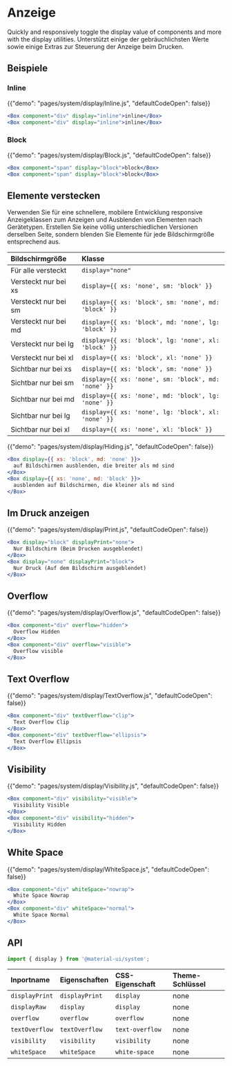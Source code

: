 # Anzeige

<p class="description">Quickly and responsively toggle the display value of components and more with the display utilities. Unterstützt einige der gebräuchlichsten Werte sowie einige Extras zur Steuerung der Anzeige beim Drucken.</p>

## Beispiele

### Inline

{{"demo": "pages/system/display/Inline.js", "defaultCodeOpen": false}}

```jsx
<Box component="div" display="inline">inline</Box>
<Box component="div" display="inline">inline</Box>
```

### Block

{{"demo": "pages/system/display/Block.js", "defaultCodeOpen": false}}

```jsx
<Box component="span" display="block">block</Box>
<Box component="span" display="block">block</Box>
```

## Elemente verstecken

Verwenden Sie für eine schnellere, mobilere Entwicklung responsive Anzeigeklassen zum Anzeigen und Ausblenden von Elementen nach Gerätetypen. Erstellen Sie keine völlig unterschiedlichen Versionen derselben Seite, sondern blenden Sie Elemente für jede Bildschirmgröße entsprechend aus.

| Bildschirmgröße      | Klasse                                               |
|:-------------------- |:---------------------------------------------------- |
| Für alle versteckt   | `display="none"`                                     |
| Versteckt nur bei xs | `display={{ xs: 'none', sm: 'block' }}`              |
| Versteckt nur bei sm | `display={{ xs: 'block', sm: 'none', md: 'block' }}` |
| Versteckt nur bei md | `display={{ xs: 'block', md: 'none', lg: 'block' }}` |
| Versteckt nur bei lg | `display={{ xs: 'block', lg: 'none', xl: 'block' }}` |
| Versteckt nur bei xl | `display={{ xs: 'block', xl: 'none' }}`              |
| Sichtbar nur bei xs  | `display={{ xs: 'block', sm: 'none' }}`              |
| Sichtbar nur bei sm  | `display={{ xs: 'none', sm: 'block', md: 'none' }}`  |
| Sichtbar nur bei md  | `display={{ xs: 'none', md: 'block', lg: 'none' }}`  |
| Sichtbar nur bei lg  | `display={{ xs: 'none', lg: 'block', xl: 'none' }}`  |
| Sichtbar nur bei xl  | `display={{ xs: 'none', xl: 'block' }}`              |


{{"demo": "pages/system/display/Hiding.js", "defaultCodeOpen": false}}

```jsx
<Box display={{ xs: 'block', md: 'none' }}>
  auf Bildschirmen ausblenden, die breiter als md sind
</Box>
<Box display={{ xs: 'none', md: 'block' }}>
  ausblenden auf Bildschirmen, die kleiner als md sind
</Box>
```

## Im Druck anzeigen

{{"demo": "pages/system/display/Print.js", "defaultCodeOpen": false}}

```jsx
<Box display="block" displayPrint="none">
  Nur Bildschirm (Beim Drucken ausgeblendet)
</Box>
<Box display="none" displayPrint="block">
  Nur Druck (Auf dem Bildschirm ausgeblendet)
</Box>
```

## Overflow

{{"demo": "pages/system/display/Overflow.js", "defaultCodeOpen": false}}

```jsx
<Box component="div" overflow="hidden">
  Overflow Hidden
</Box>
<Box component="div" overflow="visible">
  Overflow visible
</Box>
```

## Text Overflow

{{"demo": "pages/system/display/TextOverflow.js", "defaultCodeOpen": false}}

```jsx
<Box component="div" textOverflow="clip">
  Text Overflow Clip
</Box>
<Box component="div" textOverflow="ellipsis">
  Text Overflow Ellipsis
</Box>
```

## Visibility

{{"demo": "pages/system/display/Visibility.js", "defaultCodeOpen": false}}

```jsx
<Box component="div" visibility="visible">
  Visibility Visible
</Box>
<Box component="div" visibility="hidden">
  Visibility Hidden
</Box>
```

## White Space

{{"demo": "pages/system/display/WhiteSpace.js", "defaultCodeOpen": false}}

```jsx
<Box component="div" whiteSpace="nowrap">
  White Space Nowrap
</Box>
<Box component="div" whiteSpace="normal">
  White Space Normal
</Box>
```

## API

```js
import { display } from '@material-ui/system';
```

| Inportname     | Eigenschaften  | CSS-Eigenschaft | Theme-Schlüssel |
|:-------------- |:-------------- |:--------------- |:--------------- |
| `displayPrint` | `displayPrint` | `display`       | none            |
| `displayRaw`   | `display`      | `display`       | none            |
| `overflow`     | `overflow`     | `overflow`      | none            |
| `textOverflow` | `textOverflow` | `text-overflow` | none            |
| `visibility`   | `visibility`   | `visibility`    | none            |
| `whiteSpace`   | `whiteSpace`   | `white-space`   | none            |